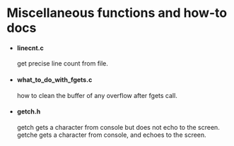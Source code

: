 # Miscellaneous functions and how-to docs

+ #### linecnt.c
  get precise line count from file.
+ #### what_to_do_with_fgets.c
  how to clean the buffer of any overflow after fgets call.
+ #### getch.h
  getch gets a character from console but does not echo to the screen.\
  getche gets a character from console, and echoes to the screen.